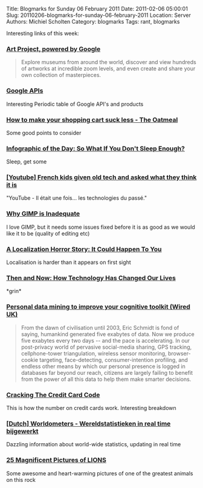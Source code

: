 Title: Blogmarks for Sunday 06 February 2011
Date: 2011-02-06 05:00:01
Slug: 20110206-blogmarks-for-sunday-06-february-2011
Location: Server
Authors: Michiel Scholten
Category: blogmarks
Tags: rant, blogmarks

<p>Interesting links of this week:</p>
<h3><a href="http://www.googleartproject.com/">Art Project, powered by Google</a></h3>
<blockquote><p>Explore museums from around the world, discover and view hundreds of artworks at incredible zoom levels, and even create and share your own collection of masterpieces.</p></blockquote>
<h3><a href="http://code.google.com/more/table/">Google APIs </a></h3>
<p>Interesting Periodic table of Google API's and products</p>
<h3><a href="http://theoatmeal.com/comics/shopping_cart">How to make your shopping cart suck less - The Oatmeal</a></h3>
<p>Some good points to consider</p>
<h3><a href="http://www.fastcodesign.com/1663126/infographic-of-the-day-so-what-if-you-dont-sleep-enough">Infographic of the Day: So What If You Don't Sleep Enough?</a></h3>
<p>Sleep, get some</p>
<h3><a href="http://www.youtube.com/watch?v=gdSHeKfZG7c">[Youtube] French kids given old tech and asked what they think it is</a></h3>
<p>"YouTube - Il &eacute;tait une fois... les technologies du pass&eacute;."</p>
<h3><a href="http://troy-sobotka.blogspot.com/2011/01/why-gimp-is-inadequate.html">Why GIMP is Inadequate</a></h3>
<p>I love GIMP, but it needs some issues fixed before it is as good as we would like it to be (quality of editing etc)</p>
<h3><a href="http://search.cpan.org/dist/Locale-Maketext/lib/Locale/Maketext/TPJ13.pod">A Localization Horror Story: It Could Happen To You</a></h3>
<p>Localisation is harder than it appears on first sight</p>
<h3><a href="http://www.pcworld.com/article/215061/then_and_now_how_technology_has_changed_our_lives.html">Then and Now: How Technology Has Changed Our Lives</a></h3>
<p>*grin*</p>
<h3><a href="http://www.wired.co.uk/news/archive/2011-01/18/edge-question">Personal data mining to improve your cognitive toolkit (Wired UK)</a></h3>
<blockquote><p>From the dawn of civilisation until 2003, Eric Schmidt is fond of saying, humankind generated five exabytes of data. Now we produce five exabytes every two days -- and the pace is accelerating. In our post-privacy world of pervasive social-media sharing, GPS tracking, cellphone-tower triangulation, wireless sensor monitoring, browser-cookie targeting, face-detecting, consumer-intention profiling, and endless other means by which our personal presence is logged in databases far beyond our reach, citizens are largely failing to benefit from the power of all this data to help them make smarter decisions.</p></blockquote>
<h3><a href="http://www.mint.com/blog/trends/credit-card-code-01202011/">Cracking The Credit Card Code</a></h3>
<p>This is how the number on credit cards work. Interesting breakdown</p>
<h3><a href="http://www.worldometers.info/nl/">[Dutch] Worldometers - Wereldstatistieken in real time bijgewerkt</a></h3>
<p>Dazzling information about world-wide statistics, updating in real time</p>
<h3><a href="http://twistedsifter.com/2011/01/25-magnificent-pictures-of-lions/">25 Magnificent Pictures of LIONS</a></h3>
<p>Some awesome and heart-warming pictures of one of the greatest animals on this rock</p>
